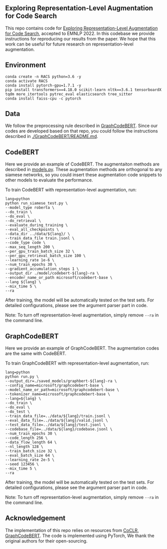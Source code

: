 ## Exploring Representation-Level Augmentation for Code Search

This repo contains code for [Exploring Representation-Level Augmentation for Code Search](https://arxiv.org/abs/2210.12285), accepted to EMNLP 2022. 
In this codebase we provide instructions for
reproducing our results from the paper. 
We hope that this work can be useful for future 
research on representation-level augmentation.

## Environment

```
conda create -n RACS python=3.6 -y
conda activate RACS
conda install pytorch-gpu=1.7.1 -y
pip install transformers==4.18.0 scikit-learn nltk==3.6.1 tensorboardX tqdm more_itertools pytrec_eval elasticsearch tree_sitter
conda install faiss-cpu -c pytorch
```

## Data
 
We follow the preprocessing rule described in [GraphCodeBERT](https://github.com/microsoft/CodeBERT/tree/master/GraphCodeBERT/codesearch).
Since our codes are developed based on that repo, you could follow the instructions described in 
[./GraphCodeBERT/README.md](#./GraphCodeBERT/README.md).


## CodeBERT

Here we provide an example of CodeBERT. The augmentaiton methods are described in 
[models.py](#./CodeBERT/models.py). These augmentation methods are orthogonal to any siamese
networks, so you could insert these augmentation code snippets to other models to evaluate the performance.

To train CodeBERT with representation-level augmentation, run:

```angular2html
lang=python
python run_siamese_test.py \
--model_type roberta \
--do_train \
--do_eval \
--do_retrieval \
--evaluate_during_training \
--eval_all_checkpoints \
--data_dir ../data/${lang}/ \
--train_data_file train.jsonl \
--code_type code \
--max_seq_length 200 \
--per_gpu_train_batch_size 32 \
--per_gpu_retrieval_batch_size 100 \
--learning_rate 1e-6 \
--num_train_epochs 30 \
--gradient_accumulation_steps 1 \
--output_dir ./model/codebert-${lang}-ra \
--encoder_name_or_path microsoft/codebert-base \
--lang ${lang} \
--mix_time 5 \ 
--ra
```

After training, the model will be automatically tested on the test sets.
For detailed configurations, please see the argument parser part in code.

Note: To turn off representation-level augmentation, simply remove ``--ra`` in the command line.

## GraphCodeBERT

Here we provide an example of GraphCodeBERT.
The augmentation codes are the same with CodeBERT.

To train GraphCodeBERT with representation-level augmentation, run:

```angular2html
lang=python
python run.py \
--output_dir=./saved_models/graphbert-${lang}-ra \
--config_name=microsoft/graphcodebert-base \
--model_name_or_path=microsoft/graphcodebert-base \
--tokenizer_name=microsoft/graphcodebert-base \
--lang=${lang} \
--do_train \
--do_eval \
--do_test \
--train_data_file=../data/${lang}/train.jsonl \
--eval_data_file=../data/${lang}/valid.jsonl \
--test_data_file=../data/${lang}/test.jsonl \
--codebase_file=../data/${lang}/codebase.jsonl \
--num_train_epochs 30 \
--code_length 256 \
--data_flow_length 64 \
--nl_length 128 \
--train_batch_size 32 \
--eval_batch_size 64 \
--learning_rate 2e-5 \
--seed 123456 \
--mix_time 5 \
--ra
```

After training, the model will be automatically tested on the test sets.
For detailed configurations, please see the argument parser part in code.

Note: To turn off representation-level augmentation, simply remove ``--ra`` in the command line.


## Acknowledgement

The implementation of this repo relies on resources from [CoCLR](https://github.com/Jun-jie-Huang/CoCLR), [GraphCodeBERT](https://github.com/microsoft/CodeBERT).
 The code is implemented using PyTorch, We thank the original authors for their open-sourcing.
